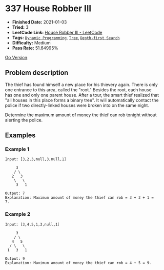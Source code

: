 # 337 House Robber III

- **Finished Date:** 2021-01-03
- **Tried:** 3
- **LeetCode Link:** [House Robber III - LeetCode](https://leetcode.com/problems/house-robber-iii/)
- **Tags:** [`Dynamic Programming`](https://leetcode.com/tag/dynamic-programming/), [`Tree`](https://leetcode.com/tag/tree/), [`Depth-first Search`](https://leetcode.com/tag/depth-first-search/)
- **Difficulty:** Medium
- **Pass Rate:** 51.64995%

[Go Version](../Go/337_House_Robber_III/main.go)

## Problem description

The thief has found himself a new place for his thievery again. There is only one entrance to this area, called the "root." Besides the root, each house has one and only one parent house. After a tour, the smart thief realized that "all houses in this place forms a binary tree". It will automatically contact the police if two directly-linked houses were broken into on the same night.

Determine the maximum amount of money the thief can rob tonight without alerting the police.

## Examples

### Example 1

```
Input: [3,2,3,null,3,null,1]

     3
    / \
   2   3
    \   \
     3   1

Output: 7
Explanation: Maximum amount of money the thief can rob = 3 + 3 + 1 = 7.
```

### Example 2

```
Input: [3,4,5,1,3,null,1]

     3
    / \
   4   5
  / \   \
 1   3   1

Output: 9
Explanation: Maximum amount of money the thief can rob = 4 + 5 = 9.
```
